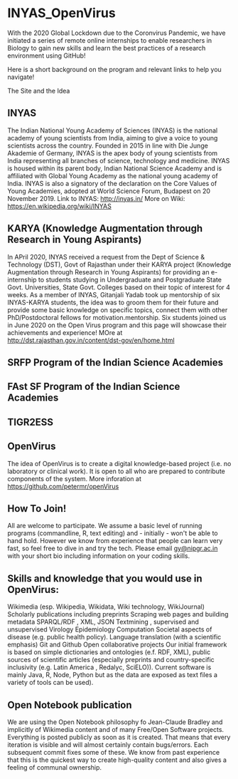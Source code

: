 # INYAS_OpenVirus

With the 2020 Global Lockdown due to the Coronvirus Pandemic, we have initiated a series of remote online internships to enable researchers in Biology to gain new skills and learn the best practices of a research environment using GitHub!   

Here is a short background on the program and relevant links to help you navigate!

The Site and the Idea 

## INYAS
The Indian National Young Academy of Sciences (INYAS) is the national academy of young scientists from India, aiming to give a voice to young scientists across the country. Founded in 2015 in line with Die Junge Akademie of Germany, INYAS is the apex body of young scientists from India representing all branches of science, technology and medicine. INYAS is housed within its parent body, Indian National Science Academy and is affiliated with Global Young Academy as the national young academy of India. INYAS is also a signatory of the declaration on the Core Values of Young Academies, adopted at World Science Forum, Budapest on 20 November 2019.
Link to INYAS: http://inyas.in/
More on Wiki: https://en.wikipedia.org/wiki/INYAS

## KARYA (Knowledge Augmentation through Research in Young Aspirants)
In APril 2020, INYAS received a request from the Dept of Science & Technology (DST), Govt of Rajasthan under their KARYA project (Knowledge Augmentation through Research in Young Aspirants) for providing an e-internship to students studying in Undergraduate and Postgraduate State Govt. Universities, State Govt. Colleges based on their topic of interest for 4 weeks. As a member of INYAS, Gitanjali Yadab took up mentorship of six INYAS-KARYA students, the idea was to groom them for their future and provide some basic knowledge on specific topics, connect them with other PhD/Postdoctoral fellows for motivation.mentorship. 
Six students joined us in June 2020 on the Open Virus program and this page will showcase their achievements and experience!
MOre at http://dst.rajasthan.gov.in/content/dst-gov/en/home.html

## SRFP Program of the Indian Science Academies


## FAst SF Program of the Indian Science Academies


## TIGR2ESS


## OpenVirus

The idea of OpenVirus is to create a digital knowledge-based project (i.e. no laboratory or clinical work). 
It is open to all who are prepared to contribute components of the system.
More inforation at https://github.com/petermr/openVirus

## How To Join!
All are welcome to participate. We assume a basic level of running programs (commandline, R, text editing) and - initially - won't be able to hand hold. However we know from experience that people can learn very fast, so feel free to dive in and try the tech.
Please email gy@nipgr.ac.in with your short bio including information on your coding skills.

## Skills and knowledge that you would use in OpenVirus:

Wikimedia (esp. Wikipedia, Wikidata, Wiki technology, WikiJournal)
Scholarly publications including preprints
Scraping web pages and building metadata
SPARQL/RDF , XML, JSON
Textmining , supervised and unsupervised
Virology
Epidemiology
Computation
Societal aspects of disease (e.g. public health policy).
Language translation (with a scientific emphasis)
Git and Github
Open collaborative projects
Our initial framework is based on simple dictionaries and ontologies (e.f. RDF, XML), public sources of scientific articles (especially preprints and country-specific inclusivity (e.g. Latin America , Redalyc, SciELO)). Current software is mainly Java, R, Node, Python but as the data are exposed as text files a variety of tools can be used).

## Open Notebook publication
We are using the Open Notebook philosophy fo Jean-Claude Bradley and implicitly of Wikimedia content and of many Free/Open Software projects. Everything is posted publicly as soon as it is created. That means that every iteration is visible and will almost certainly contain bugs/errors. Each subsequent commit fixes some of these. We know from past experience that this is the quickest way to create high-quality content and also gives a feeling of communal ownership.
